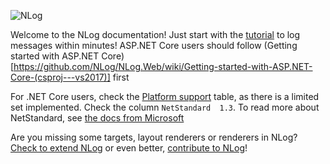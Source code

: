 ![NLog](http://nlog-project.org/images/NLog.png)

Welcome to the NLog documentation! Just start with the [tutorial](wiki/Tutorial) to log messages within minutes!
ASP.NET Core users should follow (Getting started with ASP.NET Core)[https://github.com/NLog/NLog.Web/wiki/Getting-started-with-ASP.NET-Core-(csproj---vs2017)] first

For .NET Core users, check the  [Platform support](platform-support) table, as there is a limited set implemented. Check the column `NetStandard  1.3`. To read more about  NetStandard, see [the docs from Microsoft](https://docs.microsoft.com/en-us/dotnet/articles/standard/library)

Are you missing some targets, layout renderers or renderers in NLog? [Check to extend NLog](Extending-NLog) or even better, [contribute to NLog](https://github.com/NLog/NLog#contributing)!